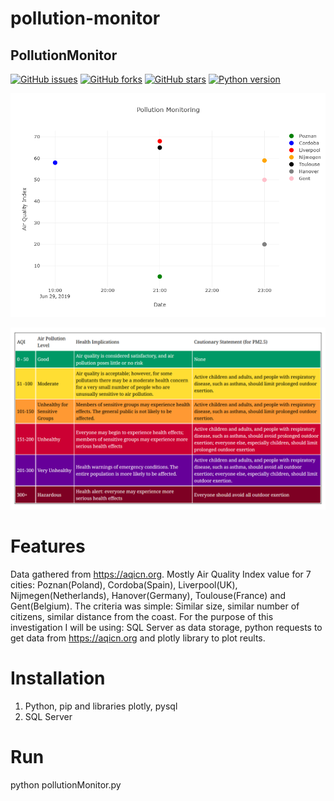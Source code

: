 # pollution-monitor
## PollutionMonitor
[![GitHub issues](https://img.shields.io/github/issues/przemastro/pollution-monitor)](https://github.com/przemastro/pollution-monitor/issues)
[![GitHub forks](https://img.shields.io/github/forks/przemastro/pollution-monitor)](https://github.com/przemastro/pollution-monitor/network)
[![GitHub stars](https://img.shields.io/github/stars/przemastro/pollution-monitor)](https://github.com/przemastro/pollution-monitor/stargazers)
[![Python version](https://img.shields.io/badge/Python-2.7.x-%233572A5)](https://github.com/przemastro/performance-testing-training-polish)

![Dashboard](https://github.com/przemastro/pollution-monitor/blob/master/plot.png)

![Dashboard](https://github.com/przemastro/pollution-monitor/blob/master/Description.PNG)

# Features
Data gathered from https://aqicn.org. Mostly Air Quality Index value for 7 cities: Poznan(Poland), Cordoba(Spain), Liverpool(UK), Nijmegen(Netherlands), Hanover(Germany), Toulouse(France) and Gent(Belgium). The criteria was simple: Similar size, similar number of citizens, similar distance from the coast.
For the purpose of this investigation I will be using: SQL Server as data storage, python requests to get data from https://aqicn.org 
and plotly library to plot reults.

# Installation

1. Python, pip and libraries plotly, pysql
2. SQL Server

# Run

python pollutionMonitor.py

